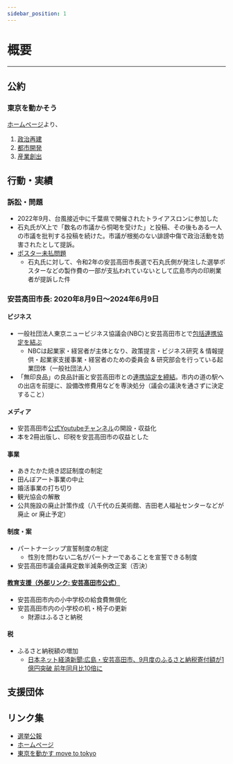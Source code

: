 ```yaml
---
sidebar_position: 1
---
```


# 概要
--------

## 公約

### 東京を動かそう

[ホームページ](https://ishimaru-shinji.com/)より、

1. [政治再建](/docs/ishimaru_shinji/seiji_saiken.md)
2. [都市開発](/docs/ishimaru_shinji/toshi_kaihatsu.md)
3. [産業創出](/docs/ishimaru_shinji/sangyo_sosyutsu.md)

## 行動・実績

### 訴訟・問題
- 2022年9月、台風接近中に千葉県で開催されたトライアスロンに参加した
- 石丸氏がX上で「数名の市議から恫喝を受けた」と投稿、その後もある一人の市議を批判する投稿を続けた。市議が根拠のない誹謗中傷で政治活動を妨害されたとして提訴。
- [ポスター未払問題](/docs/ishimaru_shinji/poster.md)
  - 石丸氏に対して、令和2年の安芸高田市長選で石丸氏側が発注した選挙ポスターなどの製作費の一部が支払われていないとして広島市内の印刷業者が提訴した件

### 安芸高田市長: 2020年8月9日～2024年6月9日

#### ビジネス

- 一般社団法人東京ニュービジネス協議会(NBC)と安芸高田市とで[包括連携協定を結ぶ](https://www.nbc-world.net/C21/view_news/MzY0NjA2AQA)
  - NBCは起業家・経営者が主体となり、政策提言・ビジネス研究 & 情報提供・起業家支援事業・経営者のための委員会 & 研究部会を行っている起業団体（一般社団法人）
- 「無印良品」の良品計画と安芸高田市との[連携協定を締結](https://www.chugoku-np.co.jp/articles/-/321006)。市内の道の駅への出店を前提に、設備改修費用などを専決処分（議会の議決を通さずに決定すること）

#### メディア

- 安芸高田市[公式Youtubeチャンネル](https://www.youtube.com/@user-bp6sx4ft6h/videos)の開設・収益化
- 本を2冊出版し、印税を安芸高田市の収益とした

#### 事業

- あきたかた焼き認証制度の制定
- 田んぼアート事業の中止
- 婚活事業の打ち切り
- 観光協会の解散
- 公共施設の廃止計策作成（八千代の丘美術館、吉田老人福祉センターなどが廃止 or 廃止予定）

#### 制度・案

- パートナーシップ宣誓制度の制定
  - 性別を問わない二名がパートナーであることを宣誓できる制度
- 安芸高田市議会議員定数半減条例改正案（否決）

#### [教育支援（外部リンク: 安芸高田市公式）](https://www.akitakata.jp/ja/shisei/section/kyouiku/q101/)
- 安芸高田市内の小中学校の給食費無償化
- 安芸高田市内の小学校の机・椅子の更新
  - 財源はふるさと納税

#### 税
- ふるさと納税額の増加
  - [日本ネット経済新聞:広島・安芸高田市、9月度のふるさと納税寄付額が1億円突破 前年同月比10倍に](https://netkeizai.com/articles/detail/10171)

## 支援団体


## リンク集
- [選挙公報](https://r6tochijisen.metro.tokyo.lg.jp/public/files/R06tochiji_kouhou_kobetsu_07.pdf#view=FitH)
- [ホームページ](https://ishimaru-shinji.com/)
- [東京を動かす move to tokyo](https://movetotokyo.net/)
